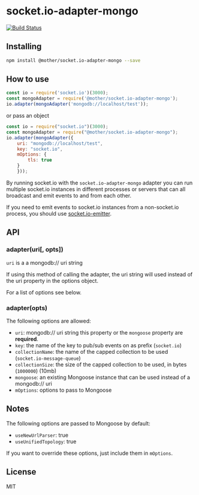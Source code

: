 # socket.io-adapter-mongo

[![Build Status](https://travis-ci.org/mother/socket.io-adapter-mongo.svg?branch=master)](https://travis-ci.org/mother/socket.io-adapter-mongo)

## Installing

```sh
npm install @mother/socket.io-adapter-mongo --save
```

## How to use

```js
const io = require('socket.io')(3000);
const mongoAdapter = require('@mother/socket.io-adapter-mongo');
io.adapter(mongoAdapter('mongodb://localhost/test'));
```

or pass an object

```js
const io = require("socket.io")(3000);
const mongoAdapter = require("@mother/socket.io-adapter-mongo");
io.adapter(mongoAdapter({
	uri: "mongodb://localhost/test",
	key: "socket.io",
	mOptions: {
		tls: true
	}
	}));
```

By running socket.io with the `socket.io-adapter-mongo` adapter you can run
multiple socket.io instances in different processes or servers that can
all broadcast and emit events to and from each other.

If you need to emit events to socket.io instances from a non-socket.io
process, you should use [socket.io-emitter](https://github.com/socketio/socket.io-emitter).

## API

### adapter(uri[, opts])

`uri` is a a mongodb:// uri string

If using this method of calling the adapter, the uri string will used instead of the uri property in the options object.

For a list of options see below.

### adapter(opts)

The following options are allowed:

- `uri`: mongodb:// uri string this property or the `mongoose` property are **required**.
- `key`: the name of the key to pub/sub events on as prefix (`socket.io`)
- `collectionName`: the name of the capped collection to be used (`socket.io-message-queue`)
- `collectionSize`: the size of the capped collection to be used, in bytes (`1000000`) (10mb)
- `mongoose`: an existing Mongoose instance that can be used instead of a mongodb:// uri
- `mOptions`: options to pass to Mongoose

## Notes

The following options are passed to Mongoose by default:

- `useNewUrlParser`: true
- `useUnifiedTopology`: true

If you want to override these options, just include them in `mOptions`.

## License

MIT
